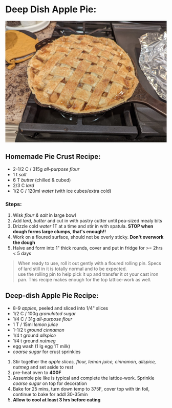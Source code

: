 # Deep Dish Apple Pie:

![image of deep-dish apple pie](static/deepdish_applepie.jpg)

## Homemade Pie Crust Recipe:
* 2-1/2 C / 315g _all-purpose flour_
* 1 t _salt_
* 6 T _butter_ (chilled & cubed)
* 2/3 C _lard_
* 1/2 C / 120ml _water_ (with ice cubes/extra cold)

### Steps:
1. Wisk _flour & salt_ in large bowl
2. Add _lard, butter_ and cut in with pastry cutter until pea-sized mealy bits
3. Drizzle cold _water_ 1T at a time and stir in with spatula.  **STOP when dough forms large clumps, that's enough!!** 
4. Work on a floured surface, should not be overly sticky.  **Don't overwork the dough** 
5. Halve and form into 1" thick rounds, cover and put in fridge for >= 2hrs < 5 days

> When ready to use, roll it out gently with a floured rolling pin.  Specs of lard still in it is totally normal and to be expected.  
> use the rolling pin to help pick it up and transfer it ot your cast iron pan.  This recipe makes enough for the top lattice-work as well. 

## Deep-dish Apple Pie Recipe:
* 8-9 _apples_, peeled and sliced into 1/4" slices
* 1/2 C / 100g _granulated sugar_
* 1/4 C / 31g _all-purpose flour_
* 1 T / 15ml _lemon juice_
* 1-1/2 t _ground cinnamon_
* 1/4 t ground _allspice_ 
* 1/4 t ground _nutmeg_
* egg wash (1 lg egg 1T milk)
* _coarse sugar_ for crust sprinkles

1. Stir together the _apple slices, flour, lemon juice, cinnamon, allspice, nutmeg_ and set aside to rest  
2. pre-heat oven to **400F**
3. Assemble pie like is typical and complete the lattice-work. Sprinkle _coarse sugar_ on top for decoration
4. Bake for 25 mins, turn down temp to 375F, cover top with tin foil, continue to bake for addl 30-35min
5. **Allow to cool at least 3 hrs before eating**
